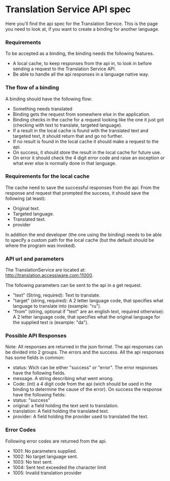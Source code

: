 # Translation Service API spec
Here you'll find the api spec for the Translation Service.
This is the page you need to look at, if you want to create a binding for another language.

### Requirements
To be accepted as a binding, the binding needs the following features.
* A local cache, to keep responses from the api in, to look in before sending a request to the Translation Service API.
* Be able to handle all the api responses in a language native way.

### The flow of a binding
A binding should have the following flow:
* Something needs translated
* Binding gets the request from somewhere else in the application.
* Binding checks in the cache for a request looking like the one it just got (checking with text to translate, targeted language).
* If a result in the local cache is found with the translated text and targeted text, it should return that and go no further.
* If no result is found in the local cache it should make a request to the api.
* On success, it should store the result in the local cache for future use.
* On error it should check the 4 digit error code and raise an exception or what ever else is normally done in that language.

### Requirements for the local cache
The cache need to save the successful responses from the api. From the response and request that prompted the success, it should save the following (at least):
* Original text.
* Targeted language.
* Translated text.
* provider

In addition the end developer (the one using the binding) needs to be able to specify a custom path for the local cache (but the default should be where the program was invoked).

### API url and parameters
The TranslationService are located at: http://translation.accessiware.com:11000.

The following parameters can be sent to the api in a get request.
* "text" (String, required): Text to translate.
* "target" (string, required): A 2 letter language code, that specifies what language to translate into (example: "ru").
* "from" (string, optional if "text" are an english text, required otherwise): A 2 letter language code, that specifies what the original language for the supplied text is (example: "da").


### Possible API Responses
Note: All responses are returned in the json format.
The api responses can be divided into 2 groups. The errors and the success.
All the api responses has some fields in common:
* status: Wich can be either "success" or "error".
The error responses have the following fields.
* message. A string describing what went wrong.
* Code: (int) a 4 digit code from the api (wich should be used in the binding to determine the cause of the error).
On success the response have the following fields:
* status: "success"
* original: a field holding the text sent to translation.
* translation: A field holding the translated text.
* provider: A field holding the provider used to translated the text.

### Error Codes
Following error codes are returned from the api.
* 1001: No parameters supplied.
* 1002: No target language sent.
* 1003: No text sent.
* 1004: Sent text exceeded the character limit
* 1005: Invalid translation provider
